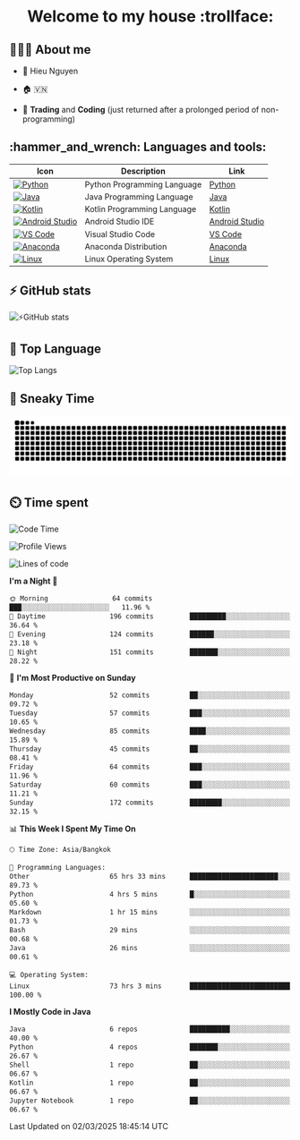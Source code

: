 <h1 align="center">Welcome to my house :trollface:</h1>

<h2 align="left">👨🏻‍💻 About me</h2>

- 🪪 Hieu Nguyen

- 🏠 🇻🇳

- 📄 **Trading** and **Coding** (just returned after a prolonged period of non-programming)


<h2 align="left">:hammer_and_wrench: Languages and tools:</h2>

| Icon | Description | Link |
|---|---|---|
| [![Python](https://skillicons.dev/icons?i=python)](https://www.python.org/) | Python Programming Language | [Python](https://www.python.org/) |
| [![Java](https://skillicons.dev/icons?i=java)](https://www.java.com/) | Java Programming Language | [Java](https://www.java.com/) | 
| [![Kotlin](https://skillicons.dev/icons?i=kotlin)](https://kotlinlang.org/) | Kotlin Programming Language | [Kotlin](https://kotlinlang.org/) |
| [![Android Studio](https://skillicons.dev/icons?i=androidstudio)](https://developer.android.com/studio) | Android Studio IDE | [Android Studio](https://developer.android.com/studio) |
| [![VS Code](https://skillicons.dev/icons?i=vscode)](https://code.visualstudio.com/) | Visual Studio Code | [VS Code](https://code.visualstudio.com/) |
| [![Anaconda](https://skillicons.dev/icons?i=anaconda)](https://www.anaconda.com/) | Anaconda Distribution | [Anaconda](https://www.anaconda.com/) |
| [![Linux](https://skillicons.dev/icons?i=linux)](https://www.linux.org/) | Linux Operating System | [Linux](https://www.linux.org/) |


<h2>⚡ GitHub stats</h2>

![⚡GitHub stats](https://github-readme-stats-9793-ultimatebrok-projects.vercel.app/api?username=ultimateBroK&show_icons=true&theme=dark)

<h2>🥇 Top Language</h2>

![Top Langs](https://github-readme-stats-9793-ultimatebrok-projects.vercel.app/api/top-langs?username=ultimateBroK&size_weight=0.5&count_weight=0.5&layout=compact&theme=dark)

<h2>🐍 Sneaky Time</h2>

![Snake animation](https://raw.githubusercontent.com/ultimateBroK/ultimateBroK/output/github-contribution-grid-snake-dark.svg)

<h2>⏲️ Time spent</h2>

<!--START_SECTION:waka-->
![Code Time](http://img.shields.io/badge/Code%20Time-625%20hrs%2059%20mins-blue)

![Profile Views](http://img.shields.io/badge/Profile%20Views-10-blue)

![Lines of code](https://img.shields.io/badge/From%20Hello%20World%20I%27ve%20Written-405.4%20thousand%20lines%20of%20code-blue)

**I'm a Night 🦉** 

```text
🌞 Morning                64 commits          ███░░░░░░░░░░░░░░░░░░░░░░   11.96 % 
🌆 Daytime                196 commits         █████████░░░░░░░░░░░░░░░░   36.64 % 
🌃 Evening                124 commits         ██████░░░░░░░░░░░░░░░░░░░   23.18 % 
🌙 Night                  151 commits         ███████░░░░░░░░░░░░░░░░░░   28.22 % 
```
📅 **I'm Most Productive on Sunday** 

```text
Monday                   52 commits          ██░░░░░░░░░░░░░░░░░░░░░░░   09.72 % 
Tuesday                  57 commits          ███░░░░░░░░░░░░░░░░░░░░░░   10.65 % 
Wednesday                85 commits          ████░░░░░░░░░░░░░░░░░░░░░   15.89 % 
Thursday                 45 commits          ██░░░░░░░░░░░░░░░░░░░░░░░   08.41 % 
Friday                   64 commits          ███░░░░░░░░░░░░░░░░░░░░░░   11.96 % 
Saturday                 60 commits          ███░░░░░░░░░░░░░░░░░░░░░░   11.21 % 
Sunday                   172 commits         ████████░░░░░░░░░░░░░░░░░   32.15 % 
```


📊 **This Week I Spent My Time On** 

```text
🕑︎ Time Zone: Asia/Bangkok

💬 Programming Languages: 
Other                    65 hrs 33 mins      ██████████████████████░░░   89.73 % 
Python                   4 hrs 5 mins        █░░░░░░░░░░░░░░░░░░░░░░░░   05.60 % 
Markdown                 1 hr 15 mins        ░░░░░░░░░░░░░░░░░░░░░░░░░   01.73 % 
Bash                     29 mins             ░░░░░░░░░░░░░░░░░░░░░░░░░   00.68 % 
Java                     26 mins             ░░░░░░░░░░░░░░░░░░░░░░░░░   00.61 % 

💻 Operating System: 
Linux                    73 hrs 3 mins       █████████████████████████   100.00 % 
```

**I Mostly Code in Java** 

```text
Java                     6 repos             ██████████░░░░░░░░░░░░░░░   40.00 % 
Python                   4 repos             ███████░░░░░░░░░░░░░░░░░░   26.67 % 
Shell                    1 repo              ██░░░░░░░░░░░░░░░░░░░░░░░   06.67 % 
Kotlin                   1 repo              ██░░░░░░░░░░░░░░░░░░░░░░░   06.67 % 
Jupyter Notebook         1 repo              ██░░░░░░░░░░░░░░░░░░░░░░░   06.67 % 
```




 Last Updated on 02/03/2025 18:45:14 UTC
<!--END_SECTION:waka-->
